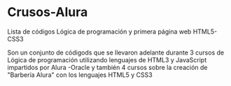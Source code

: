 # Crusos-Alura
Lista de códigos Lógica de programación y primera página web HTML5-CSS3

Son un conjunto de códigods que se llevaron adelante  durante  3 cursos de Lógica de programación utilizando lenguajes de HTML3 y JavaScript impartidos por Alura -Oracle  y también 4 cursos sobre la creación de "Barbería Alura" con los lenguajes HTML5 y CSS3
